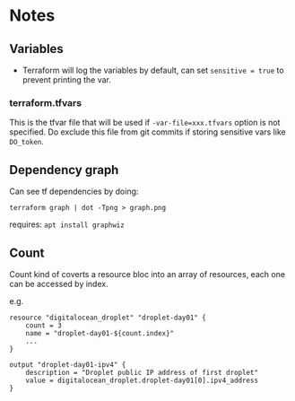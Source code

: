 # Notes

## Variables
- Terraform will log the variables by default, can set `sensitive = true` to prevent printing the var.

### terraform.tfvars
This is the tfvar file that will be used if `-var-file=xxx.tfvars` option is not specified.
Do exclude this file from git commits if storing sensitive vars like `DO_token`.

## Dependency graph
Can see tf dependencies by doing:
```
terraform graph | dot -Tpng > graph.png
```
requires: `apt install graphwiz`

## Count
Count kind of coverts a resource bloc into an array of resources, each one can be accessed by index.

e.g.
```
resource "digitalocean_droplet" "droplet-day01" {
    count = 3
    name = "droplet-day01-${count.index}"
    ...
}

output "droplet-day01-ipv4" {
    description = "Droplet public IP address of first droplet"
    value = digitalocean_droplet.droplet-day01[0].ipv4_address
}
```